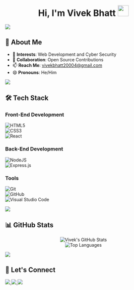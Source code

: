 <h1 align="center"><b>Hi, I'm Vivek Bhatt</b> <img src="https://media.giphy.com/media/hvRJCLFzcasrR4ia7z/giphy.gif" width="35"></h1>

<img src="https://user-images.githubusercontent.com/73097560/115834477-dbab4500-a447-11eb-908a-139a6edaec5c.gif">

## 🌟 About Me

- 👀 **Interests**: Web Development and Cyber Security  
- 💞️ **Collaboration**: Open Source Contributions  
- 📫 **Reach Me**: vivekbhatt20004@gmail.com  
- 😄 **Pronouns**: He/Him  

<img src="https://user-images.githubusercontent.com/73097560/115834477-dbab4500-a447-11eb-908a-139a6edaec5c.gif">

## 🛠️ **Tech Stack**

### Front-End Development  
![HTML5](https://img.shields.io/badge/html5-%23E34F26.svg?style=for-the-badge&logo=html5&logoColor=white)  
![CSS3](https://img.shields.io/badge/css3-%231572B6.svg?style=for-the-badge&logo=css3&logoColor=white)  
![React](https://img.shields.io/badge/react-%2320232a.svg?style=for-the-badge&logo=react&logoColor=%2361DAFB)  

### Back-End Development  
![NodeJS](https://img.shields.io/badge/node.js-6DA55F?style=for-the-badge&logo=node.js&logoColor=white)  
![Express.js](https://img.shields.io/badge/express.js-%23404d59.svg?style=for-the-badge&logo=express&logoColor=%2361DAFB)  

### Tools  
![Git](https://img.shields.io/badge/git-%23F05033.svg?style=for-the-badge&logo=git&logoColor=white)  
![GitHub](https://img.shields.io/badge/github-%23121011.svg?style=for-the-badge&logo=github&logoColor=white)  
![Visual Studio Code](https://img.shields.io/badge/Visual%20Studio%20Code-%23007ACC.svg?style=for-the-badge&logo=visual-studio-code&logoColor=white)  

<img src="https://user-images.githubusercontent.com/73097560/115834477-dbab4500-a447-11eb-908a-139a6edaec5c.gif">

## 📊 **GitHub Stats**
<div align="center">
  
![Vivek's GitHub Stats](https://github-readme-stats.vercel.app/api?username=Vivekbhatt02&theme=radical&show_icons=true&hide_border=true&count_private=true)  
![Top Languages](https://github-readme-stats.vercel.app/api/top-langs/?username=Vivekbhatt02&theme=radical&show_icons=true&hide_border=true)

</div>

<img src="https://user-images.githubusercontent.com/73097560/115834477-dbab4500-a447-11eb-908a-139a6edaec5c.gif">

## 🤝 **Let's Connect**

<a href="mailto:vivekbhatt20004@gmail.com" target="_blank">
<img src="https://img.shields.io/badge/Gmail-vivekbhatt20004@gmail.com-D14836?style=for-the-badge&logo=gmail&logoColor=white" />
</a>

<a href="https://www.linkedin.com/in/vivek-bhatt-32b69a267/" target="_blank">
<img src="https://img.shields.io/badge/LinkedIn-Vivek%20Bhatt-blue?style=for-the-badge&logo=linkedin&logoColor=white" />
</a>

<a href="https://github.com/Vivekbhatt02" target="_blank">
<img src="https://img.shields.io/badge/GitHub-Vivekbhatt02-181717?style=for-the-badge&logo=github&logoColor=white" />
</a>
